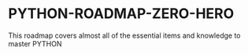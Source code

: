 # PYTHON-ROADMAP-ZERO-HERO
This roadmap covers almost all of the essential items and knowledge to master PYTHON

